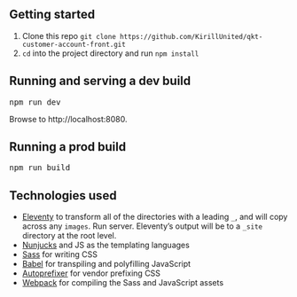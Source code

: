 ## Getting started
1. Clone this repo `git clone https://github.com/KirillUnited/qkt-customer-account-front.git`
2. `cd` into the project directory and run `npm install`
## Running and serving a dev build
<pre>npm run dev</pre>
Browse to http://localhost:8080.
## Running a prod build
<pre>npm run build</pre>
## Technologies used
- <a href="https://www.11ty.dev/" rel="nofollow">Eleventy</a> to transform all of the directories with a leading `_`, and will copy across any `images`. Run server.
Eleventy’s output will be to a `_site` directory at the root level.
- <a href="http://mozilla.github.io/nunjucks/templating.html" rel="nofollow">Nunjucks</a> and JS as the templating languages
- <a href="https://sass-lang.com/" rel="nofollow">Sass</a> for writing CSS
- <a href="https://babeljs.io/" rel="nofollow">Babel</a> for transpiling and polyfilling JavaScript
- <a href="https://github.com/postcss/autoprefixer">Autoprefixer</a> for vendor prefixing CSS
- <a href="https://webpack.js.org/" rel="nofollow">Webpack</a> for compiling the Sass and JavaScript assets
